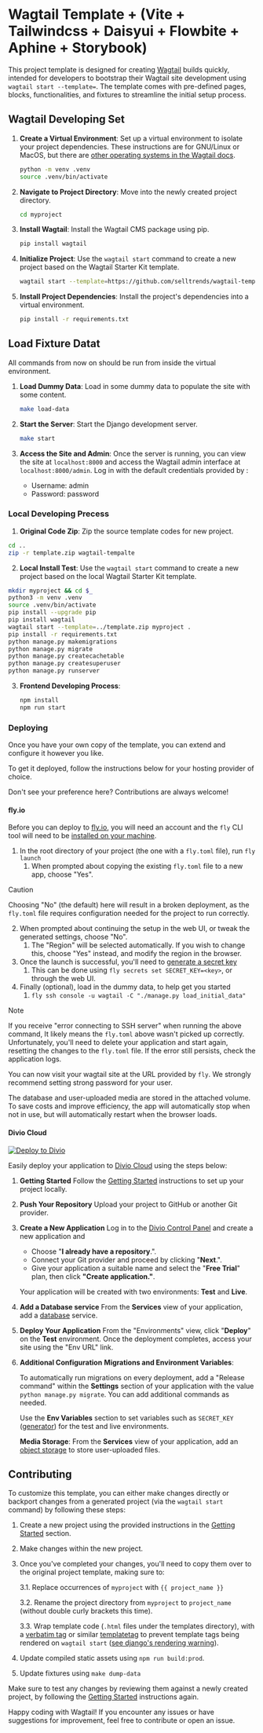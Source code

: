 # Wagtail Template + (Vite + Tailwindcss + Daisyui + Flowbite + Aphine + Storybook)

This project template is designed for creating [Wagtail](https://wagtail.org) builds quickly, intended for developers to bootstrap their Wagtail site development using `wagtail start --template=`. The template comes with pre-defined pages, blocks, functionalities, and fixtures to streamline the initial setup process. 

## Wagtail Developing Set

1. **Create a Virtual Environment**: Set up a virtual environment to isolate your project dependencies. These instructions are for GNU/Linux or MacOS, but there are [other operating systems in the Wagtail docs](https://docs.wagtail.org/en/stable/getting_started/tutorial.html#create-and-activate-a-virtual-environment).

   ```bash
   python -m venv .venv
   source .venv/bin/activate
   ```

2. **Navigate to Project Directory**: Move into the newly created project directory.

   ```bash
   cd myproject
   ```

3. **Install Wagtail**: Install the Wagtail CMS package using pip.

   ```bash
   pip install wagtail
   ```

4. **Initialize Project**: Use the `wagtail start` command to create a new project based on the Wagtail Starter Kit template.

   ```bash
   wagtail start --template=https://github.com/selltrends/wagtail-template/archive/refs/heads/main.zip myproject .
   ```

5. **Install Project Dependencies**: Install the project's dependencies into a virtual environment.

   ```bash
   pip install -r requirements.txt
   ```

## Load Fixture Datat

All commands from now on should be run from inside the virtual environment.

1. **Load Dummy Data**: Load in some dummy data to populate the site with some content.

   ```bash
   make load-data
   ```

2. **Start the Server**: Start the Django development server.

   ```bash
   make start
   ```

3. **Access the Site and Admin**: Once the server is running, you can view the site at `localhost:8000` and access the Wagtail admin interface at `localhost:8000/admin`. Log in with the default credentials provided by :

    - Username: admin
    - Password: password


### Local Developing Precess

1.  **Original Code Zip**: Zip the source template codes for new project.

   ```bash
   cd .. 
   zip -r template.zip wagtail-tempalte
   ```



2.  **Local Install Test**: Use the `wagtail start` command to create a new project based on the local Wagtail Starter Kit template.

   ```bash
   mkdir myproject && cd $_
   python3 -m venv .venv
   source .venv/bin/activate
   pip install --upgrade pip
   pip install wagtail
   wagtail start --template=../template.zip myproject .
   pip install -r requirements.txt
   python manage.py makemigrations
   python manage.py migrate
   python manage.py createcachetable
   python manage.py createsuperuser
   python manage.py runserver
   ```

3. **Frontend Developing Process**:
   ```bash
   npm install 
   npm run start
   ```


### Deploying

Once you have your own copy of the template, you can extend and configure it however you like.

To get it deployed, follow the instructions below for your hosting provider of choice.

Don't see your preference here? Contributions are always welcome!

#### fly.io

Before you can deploy to [fly.io](https://fly.io/), you will need an account and the `fly` CLI tool will need to be [installed on your machine](https://fly.io/docs/flyctl/install/).

1. In the root directory of your project (the one with a `fly.toml` file), run `fly launch`
   1. When prompted about copying the existing `fly.toml` file to a new app, choose "Yes".

> [!CAUTION]
> Choosing "No" (the default) here will result in a broken deployment, as the `fly.toml` file requires configuration needed for the project to run correctly.

2. When prompted about continuing the setup in the web UI, or tweak the generated settings, choose "No".
   1. The "Region" will be selected automatically. If you wish to change this, choose "Yes" instead, and modify the region in the browser.
3. Once the launch is successful, you'll need to [generate a secret key](https://realorangeone.github.io/django-secret-key-generator/)
   1. This can be done using `fly secrets set SECRET_KEY=<key>`, or through the web UI.
4. Finally (optional), load in the dummy data, to help get you started
   1. `fly ssh console -u wagtail -C "./manage.py load_initial_data"`

> [!NOTE]
> If you receive "error connecting to SSH server" when running the above command, It likely means the `fly.toml` above wasn't picked up correctly. Unfortunately, you'll need to delete your application and start again, resetting the changes to the `fly.toml` file.
> If the error still persists, check the application logs.

You can now visit your wagtail site at the URL provided by `fly`. We strongly recommend setting strong password for your user.

The database and user-uploaded media are stored in the attached volume. To save costs and improve efficiency, the app will automatically stop when not in use, but will automatically restart when the browser loads.

#### Divio Cloud

[![Deploy to Divio](https://docs.divio.com/deploy-to-divio.svg)](https://control.divio.com/app/new/?template_url=https://github.com/wagtail/news-template/archive/refs/heads/main.zip)

Easily deploy your application to [Divio Cloud](https://www.divio.com/) using the steps below:

1. **Getting Started**
   Follow the [Getting Started](#getting-started) instructions to set up your project locally.

2. **Push Your Repository**
   Upload your project to GitHub or another Git provider.

3. **Create a New Application**
   Log in to the [Divio Control Panel](https://control.divio.com/) and create a new application and

   - Choose "**I already have a repository**.".
   - Connect your Git provider and proceed by clicking "**Next**.".
   - Give your application a suitable name and select the "**Free Trial**" plan, then click **"Create application."**.

   Your application will be created with two environments: **Test** and **Live**.

4. **Add a Database service**
   From the **Services** view of your application, add a [database](https://docs.divio.com/introduction/aldryn-django/django-05-database/) service.

5. **Deploy Your Application**
   From the "Environments" view, click "**Deploy**" on the **Test** environment. Once the deployment completes, access your site using the "Env URL" link.

6. **Additional Configuration**
   **Migrations and Environment Variables**:

   To automatically run migrations on every deployment, add a "Release command" within the **Settings** section of your application with the value `python manage.py migrate`.
You can add additional commands as needed.

   Use the **Env Variables** section to set variables such as `SECRET_KEY` ([generator](https://realorangeone.github.io/django-secret-key-generator/)) for the test and live environments.

   **Media Storage**: From the **Services** view of your application, add an [object storage](https://docs.divio.com/reference/work-media-storage/) to store user-uploaded files.

## Contributing

To customize this template, you can either make changes directly or backport changes from a generated project (via the `wagtail start` command) by following these steps:

1. Create a new project using the provided instructions in the [Getting Started](#getting-started) section.
2. Make changes within the new project.
3. Once you've completed your changes, you'll need to copy them over to the original project template, making sure to:

   3.1. Replace occurrences of `myproject` with `{{ project_name }}`

   3.2. Rename the project directory from `myproject` to `project_name` (without double curly brackets this time).

   3.3. Wrap template code (`.html` files under the templates directory), with a [verbatim tag](https://docs.djangoproject.com/en/5.0/ref/templates/builtins/#std-templatetag-verbatim) or similar [templatetag](https://docs.djangoproject.com/en/5.0/ref/templates/builtins/#templatetag) to prevent template tags being rendered on `wagtail start` ([see django's rendering warning](https://docs.djangoproject.com/en/5.0/ref/django-admin/#render-warning)).

4. Update compiled static assets using `npm run build:prod`.
5. Update fixtures using `make dump-data`

Make sure to test any changes by reviewing them against a newly created project, by following the [Getting Started](#getting-started) instructions again.

Happy coding with Wagtail! If you encounter any issues or have suggestions for improvement, feel free to contribute or open an issue.
